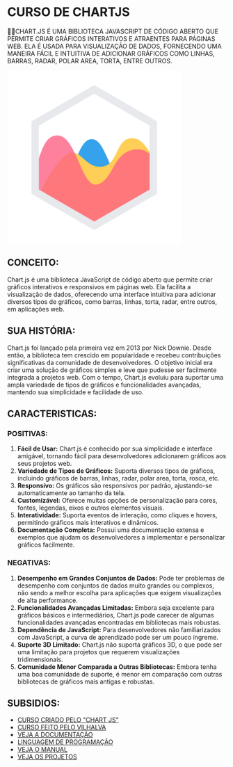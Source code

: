 # CURSO DE CHARTJS
👨‍⚖️CHART.JS É UMA BIBLIOTECA JAVASCRIPT DE CÓDIGO ABERTO QUE PERMITE CRIAR GRÁFICOS INTERATIVOS E ATRAENTES PARA PÁGINAS WEB. ELA É USADA PARA VISUALIZAÇÃO DE DADOS, FORNECENDO UMA MANEIRA FÁCIL E INTUITIVA DE ADICIONAR GRÁFICOS COMO LINHAS, BARRAS, RADAR, POLAR AREA, TORTA, ENTRE OUTROS.

<img src="FOTO.png" align="center" width="400"> <br>

## CONCEITO:
Chart.js é uma biblioteca JavaScript de código aberto que permite criar gráficos interativos e responsivos em páginas web. Ela facilita a visualização de dados, oferecendo uma interface intuitiva para adicionar diversos tipos de gráficos, como barras, linhas, torta, radar, entre outros, em aplicações web.

## SUA HISTÓRIA:
Chart.js foi lançado pela primeira vez em 2013 por Nick Downie. Desde então, a biblioteca tem crescido em popularidade e recebeu contribuições significativas da comunidade de desenvolvedores. O objetivo inicial era criar uma solução de gráficos simples e leve que pudesse ser facilmente integrada a projetos web. Com o tempo, Chart.js evoluiu para suportar uma ampla variedade de tipos de gráficos e funcionalidades avançadas, mantendo sua simplicidade e facilidade de uso.

## CARACTERISTICAS:
### POSITIVAS:
1. **Fácil de Usar:** Chart.js é conhecido por sua simplicidade e interface amigável, tornando fácil para desenvolvedores adicionarem gráficos aos seus projetos web.
2. **Variedade de Tipos de Gráficos:** Suporta diversos tipos de gráficos, incluindo gráficos de barras, linhas, radar, polar area, torta, rosca, etc.
3. **Responsivo:** Os gráficos são responsivos por padrão, ajustando-se automaticamente ao tamanho da tela.
4. **Customizável:** Oferece muitas opções de personalização para cores, fontes, legendas, eixos e outros elementos visuais.
5. **Interatividade:** Suporta eventos de interação, como cliques e hovers, permitindo gráficos mais interativos e dinâmicos.
6. **Documentação Completa:** Possui uma documentação extensa e exemplos que ajudam os desenvolvedores a implementar e personalizar gráficos facilmente.

### NEGATIVAS:
1. **Desempenho em Grandes Conjuntos de Dados:** Pode ter problemas de desempenho com conjuntos de dados muito grandes ou complexos, não sendo a melhor escolha para aplicações que exigem visualizações de alta performance.
2. **Funcionalidades Avançadas Limitadas:** Embora seja excelente para gráficos básicos e intermediários, Chart.js pode carecer de algumas funcionalidades avançadas encontradas em bibliotecas mais robustas.
3. **Dependência de JavaScript:** Para desenvolvedores não familiarizados com JavaScript, a curva de aprendizado pode ser um pouco íngreme.
4. **Suporte 3D Limitado:** Chart.js não suporta gráficos 3D, o que pode ser uma limitação para projetos que requerem visualizações tridimensionais.
5. **Comunidade Menor Comparada a Outras Bibliotecas:** Embora tenha uma boa comunidade de suporte, é menor em comparação com outras bibliotecas de gráficos mais antigas e robustas.

## SUBSIDIOS:
- [CURSO CRIADO PELO "CHART JS"](https://youtube.com/playlist?list=PLc1g3vwxhg1WOgHSDWWUFljioMJxepLX4&si=odzLRUiMFZGaw_Kk)
- [CURSO FEITO PELO VILHALVA](https://github.com/VILHALVA)
- [VEJA A DOCUMENTAÇÃO](https://www.chartjs.org/docs/latest/)
- [LINGUAGEM DE PROGRAMAÇÃO](https://github.com/VILHALVA/CURSO-DE-JAVASCRIPT)
- [VEJA O MANUAL](./MANUAL.md)
- [VEJA OS PROJETOS](https://github.com/VILHALVA?tab=repositories&q=topic:CHARTJS)